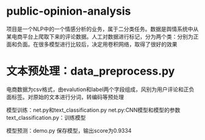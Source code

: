 # public-opinion-analysis
项目是一个NLP中的一个情感分析的业务，属于二分类任务。数据是舆情系统中从某电商平台上爬取下来的评论数据。人工对数据进行标记，分为两个类：分别为正面和负面。在很多模型进行比较后，决定用卷积网络，取得了很好的效果

# 文本预处理：data_preprocess.py
电商数据为csv格式，由evalution和label两个字段组成，风别为用户评论和正负面标签。对原始的文本进行分词，转编码等预处理

模型训练：net.py和text_classification.py
net.py:CNN模型和模型的参数
text_classification.py：训练模型

模型预测：demo.py
保存模型，输出score为0.9334
